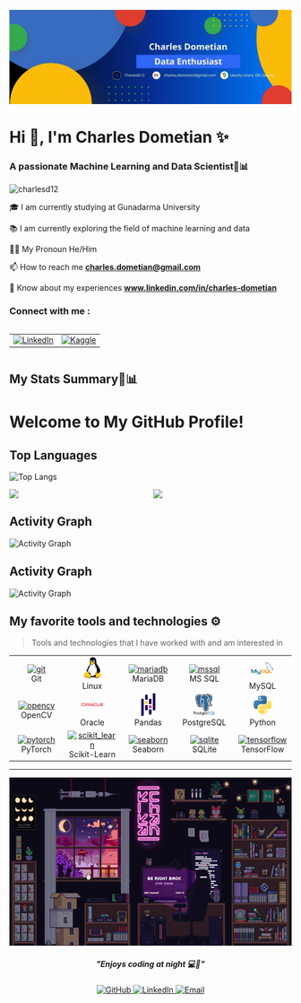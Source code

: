 ![logo](https://github.com/CharlesD12/CharlesD12/blob/main/Dashboard.jpg)
<h1 align="left">Hi 👋, I'm Charles Dometian ✨</h1>
<h3 align="left">A passionate Machine Learning and Data Scientist🤖📊</h3>

<p align="left"> <img src="https://komarev.com/ghpvc/?username=charlesd12&label=Profile%20views&color=0e75b6&style=flat" alt="charlesd12" /> </p>

🎓 I am currently studying at Gunadarma University

📚 I am currently exploring the field of machine learning and data

🧑🏻 My Pronoun He/Him
  
📫 How to reach me **charles.dometian@gmail.com**

📄 Know about my experiences **www.linkedin.com/in/charles-dometian**

<h3 align="left">Connect with me :</h3>

<table align="left">
  <tr>
    <td align="center">
      <a href="https://linkedin.com/in/charles-dometian" target="_blank">
        <img src="https://raw.githubusercontent.com/rahuldkjain/github-profile-readme-generator/master/src/images/icons/Social/linked-in-alt.svg" alt="LinkedIn" height="30" width="40" />
      </a>
    </td>
    <td align="center">
      <a href="https://kaggle.com/charles-dometian" target="_blank">
        <img src="https://raw.githubusercontent.com/rahuldkjain/github-profile-readme-generator/master/src/images/icons/Social/kaggle.svg" alt="Kaggle" height="30" width="40" />
      </a>
    </td>
  </tr>
</table>

<br><br><br>
## My Stats Summary📃📊

# Welcome to My GitHub Profile!

## Top Languages
![Top Langs](https://github-readme-stats.vercel.app/api/top-langs/?username=charlesd12&layout=compact&theme=dark&bg_color=0d1117&title_color=fb8c00&text_color=ffffff&langs_count=10&border_color=0d1117)

<!-- Stats and Streaks Cards -->
<p style="display:flex; justify-content: space-between;">

 <img src="https://github-readme-stats.vercel.app/api?username=charlesd12&show_icons=true&theme=dark&bg_color=0d1117&title_color=fb8c00&text_color=ffffff&border_color=0d1117" width="49%">

 <img src="https://github-readme-streak-stats.herokuapp.com/?user=charlesd12&theme=dark&bg_color=0d1117&title_color=fb8c00&text_color=ffffff&border_color=0d1117" width="49%">

</p>

## Activity Graph
![Activity Graph](https://activity-graph.herokuapp.com/graph?username=charlesd12&theme=gotham)

</p>

## Activity Graph
![Activity Graph](https://activity-graph.herokuapp.com/graph?username=charlesd12&theme=gotham)


## My favorite tools and technologies ⚙️ 

> Tools and technologies that I have worked with and am interested in

<table align="center">
  <tr>
    <td align="center" width="96">
      <a href="https://git-scm.com/" target="_blank" rel="noreferrer">
        <img src="https://www.vectorlogo.zone/logos/git-scm/git-scm-icon.svg" alt="git" width="40" height="40"/>
      </a>
      <br>Git
    </td>
    <td align="center" width="96">
      <a href="https://www.linux.org/" target="_blank" rel="noreferrer">
        <img src="https://raw.githubusercontent.com/devicons/devicon/master/icons/linux/linux-original.svg" alt="linux" width="40" height="40"/>
      </a>
      <br>Linux
    </td>
    <td align="center" width="96">
      <a href="https://mariadb.org/" target="_blank" rel="noreferrer">
        <img src="https://www.vectorlogo.zone/logos/mariadb/mariadb-icon.svg" alt="mariadb" width="40" height="40"/>
      </a>
      <br>MariaDB
    </td>
    <td align="center" width="96">
      <a href="https://www.microsoft.com/en-us/sql-server" target="_blank" rel="noreferrer">
        <img src="https://www.svgrepo.com/show/303229/microsoft-sql-server-logo.svg" alt="mssql" width="40" height="40"/>
      </a>
      <br>MS SQL
    </td>
    <td align="center" width="96">
      <a href="https://www.mysql.com/" target="_blank" rel="noreferrer">
        <img src="https://raw.githubusercontent.com/devicons/devicon/master/icons/mysql/mysql-original-wordmark.svg" alt="mysql" width="40" height="40"/>
      </a>
      <br>MySQL
    </td>
  </tr>
  <tr>
    <td align="center" width="96">
      <a href="https://opencv.org/" target="_blank" rel="noreferrer">
        <img src="https://www.vectorlogo.zone/logos/opencv/opencv-icon.svg" alt="opencv" width="40" height="40"/>
      </a>
      <br>OpenCV
    </td>
    <td align="center" width="96">
      <a href="https://www.oracle.com/" target="_blank" rel="noreferrer">
        <img src="https://raw.githubusercontent.com/devicons/devicon/master/icons/oracle/oracle-original.svg" alt="oracle" width="40" height="40"/>
      </a>
      <br>Oracle
    </td>
    <td align="center" width="96">
      <a href="https://pandas.pydata.org/" target="_blank" rel="noreferrer">
        <img src="https://raw.githubusercontent.com/devicons/devicon/2ae2a900d2f041da66e950e4d48052658d850630/icons/pandas/pandas-original.svg" alt="pandas" width="40" height="40"/>
      </a>
      <br>Pandas
    </td>
    <td align="center" width="96">
      <a href="https://www.postgresql.org" target="_blank" rel="noreferrer">
        <img src="https://raw.githubusercontent.com/devicons/devicon/master/icons/postgresql/postgresql-original-wordmark.svg" alt="postgresql" width="40" height="40"/>
      </a>
      <br>PostgreSQL
    </td>
    <td align="center" width="96">
      <a href="https://www.python.org" target="_blank" rel="noreferrer">
        <img src="https://raw.githubusercontent.com/devicons/devicon/master/icons/python/python-original.svg" alt="python" width="40" height="40"/>
      </a>
      <br>Python
    </td>
  </tr>
  <tr>
    <td align="center" width="96">
      <a href="https://pytorch.org/" target="_blank" rel="noreferrer">
        <img src="https://www.vectorlogo.zone/logos/pytorch/pytorch-icon.svg" alt="pytorch" width="40" height="40"/>
      </a>
      <br>PyTorch
    </td>
    <td align="center" width="96">
      <a href="https://scikit-learn.org/" target="_blank" rel="noreferrer">
        <img src="https://upload.wikimedia.org/wikipedia/commons/0/05/Scikit_learn_logo_small.svg" alt="scikit_learn" width="40" height="40"/>
      </a>
      <br>Scikit-Learn
    </td>
    <td align="center" width="96">
      <a href="https://seaborn.pydata.org/" target="_blank" rel="noreferrer">
        <img src="https://seaborn.pydata.org/_images/logo-mark-lightbg.svg" alt="seaborn" width="40" height="40"/>
      </a>
      <br>Seaborn
    </td>
    <td align="center" width="96">
      <a href="https://www.sqlite.org/" target="_blank" rel="noreferrer">
        <img src="https://www.vectorlogo.zone/logos/sqlite/sqlite-icon.svg" alt="sqlite" width="40" height="40"/>
      </a>
      <br>SQLite
    </td>
    <td align="center" width="96">
      <a href="https://www.tensorflow.org" target="_blank" rel="noreferrer">
        <img src="https://www.vectorlogo.zone/logos/tensorflow/tensorflow-icon.svg" alt="tensorflow" width="40" height="40"/>
      </a>
      <br>TensorFlow
    </td>
  </tr>
</table>

<div align="center">

---


  <img src="background.gif" width="600" height="300" />

  <h5><i>"Enjoys coding at night</i> 💻🌃"</h5>

</div>

<p align="center">
  <!-- GitHub Badge -->
  <a href="https://github.com/CharlesD12" target="_blank">
    <img src="https://img.shields.io/twitter/url?color=24292e&label=CharlesD12&logo=github&style=flat-square&url=https://github.com/CharlesD12" alt="GitHub" />
  </a>
  <!-- LinkedIn Badge -->
  <a href="https://www.linkedin.com/in/charles-dometian/" target="_blank">
    <img src="https://img.shields.io/twitter/url?color=0072b1&label=charles-dometian&logo=linkedin&style=flat-square&url=https://www.linkedin.com/in/charles-dometian/" alt="LinkedIn" />
  </a>
  <!-- Email Badge -->
  <a href="mailto:charles.dometian@gmail.com" target="_blank">
    <img src="https://img.shields.io/twitter/url?color=ea4335&label=charles.dometian@gmail.com&logo=gmail&style=flat-square&url=https%3A%2F%2Fmail.google.com%2Fmail%2Fu%2F0%2F?to=charles.dometian@gmail.com" alt="Email" />
  </a>
</p>

